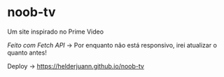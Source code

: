 # noob-tv

Um site inspirado no Prime Video

*Feito com Fetch API* -> Por enquanto não está responsivo, irei atualizar o quanto antes!

Deploy -> https://helderjuann.github.io/noob-tv
